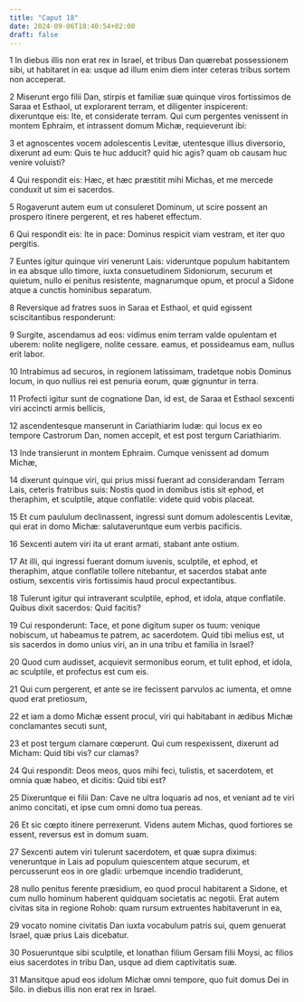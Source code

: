 ```yaml
---
title: "Caput 18"
date: 2024-09-06T18:40:54+02:00
draft: false
---
```




1 In diebus illis non erat rex in Israel, et tribus Dan quærebat possessionem sibi, ut habitaret in ea: usque ad illum enim diem inter ceteras tribus sortem non acceperat.

2 Miserunt ergo filii Dan, stirpis et familiæ suæ quinque viros fortissimos de Saraa et Esthaol, ut explorarent terram, et diligenter inspicerent: dixeruntque eis: Ite, et considerate terram. Qui cum pergentes venissent in montem Ephraim, et intrassent domum Michæ, requieverunt ibi:

3 et agnoscentes vocem adolescentis Levitæ, utentesque illius diversorio, dixerunt ad eum: Quis te huc adducit? quid hic agis? quam ob causam huc venire voluisti?

4 Qui respondit eis: Hæc, et hæc præstitit mihi Michas, et me mercede conduxit ut sim ei sacerdos.

5 Rogaverunt autem eum ut consuleret Dominum, ut scire possent an prospero itinere pergerent, et res haberet effectum.

6 Qui respondit eis: Ite in pace: Dominus respicit viam vestram, et iter quo pergitis.

7 Euntes igitur quinque viri venerunt Lais: videruntque populum habitantem in ea absque ullo timore, iuxta consuetudinem Sidoniorum, securum et quietum, nullo ei penitus resistente, magnarumque opum, et procul a Sidone atque a cunctis hominibus separatum.

8 Reversique ad fratres suos in Saraa et Esthaol, et quid egissent sciscitantibus responderunt:

9 Surgite, ascendamus ad eos: vidimus enim terram valde opulentam et uberem: nolite negligere, nolite cessare. eamus, et possideamus eam, nullus erit labor.

10 Intrabimus ad securos, in regionem latissimam, tradetque nobis Dominus locum, in quo nullius rei est penuria eorum, quæ gignuntur in terra.

11 Profecti igitur sunt de cognatione Dan, id est, de Saraa et Esthaol sexcenti viri accincti armis bellicis,

12 ascendentesque manserunt in Cariathiarim Iudæ: qui locus ex eo tempore Castrorum Dan, nomen accepit, et est post tergum Cariathiarim.

13 Inde transierunt in montem Ephraim. Cumque venissent ad domum Michæ,

14 dixerunt quinque viri, qui prius missi fuerant ad considerandam Terram Lais, ceteris fratribus suis: Nostis quod in domibus istis sit ephod, et theraphim, et sculptile, atque conflatile: videte quid vobis placeat.

15 Et cum paululum declinassent, ingressi sunt domum adolescentis Levitæ, qui erat in domo Michæ: salutaveruntque eum verbis pacificis.

16 Sexcenti autem viri ita ut erant armati, stabant ante ostium.

17 At illi, qui ingressi fuerant domum iuvenis, sculptile, et ephod, et theraphim, atque conflatile tollere nitebantur, et sacerdos stabat ante ostium, sexcentis viris fortissimis haud procul expectantibus.

18 Tulerunt igitur qui intraverant sculptile, ephod, et idola, atque conflatile. Quibus dixit sacerdos: Quid facitis?

19 Cui responderunt: Tace, et pone digitum super os tuum: venique nobiscum, ut habeamus te patrem, ac sacerdotem. Quid tibi melius est, ut sis sacerdos in domo unius viri, an in una tribu et familia in Israel?

20 Quod cum audisset, acquievit sermonibus eorum, et tulit ephod, et idola, ac sculptile, et profectus est cum eis.

21 Qui cum pergerent, et ante se ire fecissent parvulos ac iumenta, et omne quod erat pretiosum,

22 et iam a domo Michæ essent procul, viri qui habitabant in ædibus Michæ conclamantes secuti sunt,

23 et post tergum clamare cœperunt. Qui cum respexissent, dixerunt ad Micham: Quid tibi vis? cur clamas?

24 Qui respondit: Deos meos, quos mihi feci, tulistis, et sacerdotem, et omnia quæ habeo, et dicitis: Quid tibi est?

25 Dixeruntque ei filii Dan: Cave ne ultra loquaris ad nos, et veniant ad te viri animo concitati, et ipse cum omni domo tua pereas.

26 Et sic cœpto itinere perrexerunt. Videns autem Michas, quod fortiores se essent, reversus est in domum suam.

27 Sexcenti autem viri tulerunt sacerdotem, et quæ supra diximus: veneruntque in Lais ad populum quiescentem atque securum, et percusserunt eos in ore gladii: urbemque incendio tradiderunt,

28 nullo penitus ferente præsidium, eo quod procul habitarent a Sidone, et cum nullo hominum haberent quidquam societatis ac negotii. Erat autem civitas sita in regione Rohob: quam rursum extruentes habitaverunt in ea,

29 vocato nomine civitatis Dan iuxta vocabulum patris sui, quem genuerat Israel, quæ prius Lais dicebatur.

30 Posueruntque sibi sculptile, et Ionathan filium Gersam filii Moysi, ac filios eius sacerdotes in tribu Dan, usque ad diem captivitatis suæ.

31 Mansitque apud eos idolum Michæ omni tempore, quo fuit domus Dei in Silo. in diebus illis non erat rex in Israel.

